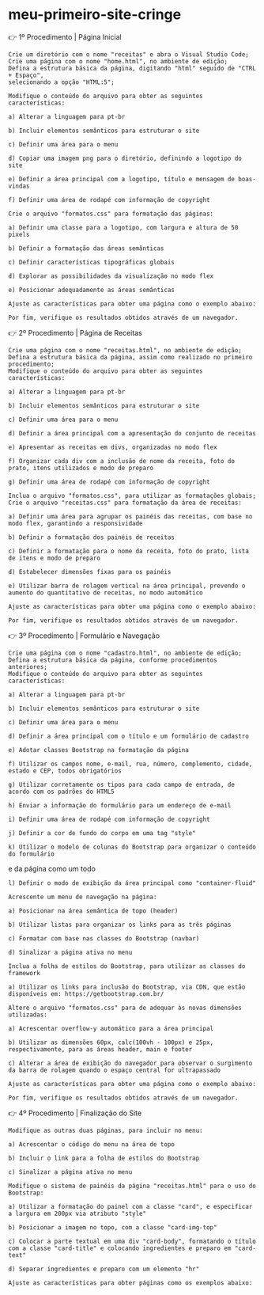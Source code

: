 # meu-primeiro-site-cringe

 👉 1º Procedimento | Página Inicial

    Crie um diretório com o nome "receitas" e abra o Visual Studio Code;
    Crie uma página com o nome "home.html", no ambiente de edição;
    Defina a estrutura básica da página, digitando "html" seguido de "CTRL + Espaço",
    selecionando a opção "HTML:5";

    Modifique o conteúdo do arquivo para obter as seguintes características:

    a) Alterar a linguagem para pt-br

    b) Incluir elementos semânticos para estruturar o site

    c) Definir uma área para o menu

    d) Copiar uma imagem png para o diretório, definindo a logotipo do site

    e) Definir a área principal com a logotipo, título e mensagem de boas-vindas

    f) Definir uma área de rodapé com informação de copyright

    Crie o arquivo "formatos.css" para formatação das páginas:

    a) Definir uma classe para a logotipo, com largura e altura de 50 pixels

    b) Definir a formatação das áreas semânticas

    c) Definir características tipográficas globais

    d) Explorar as possibilidades da visualização no modo flex

    e) Posicionar adequadamente as áreas semânticas

    Ajuste as características para obter uma página como o exemplo abaixo:

    Por fim, verifique os resultados obtidos através de um navegador.

👉 2º Procedimento | Página de Receitas

    Crie uma página com o nome "receitas.html", no ambiente de edição;
    Defina a estrutura básica da página, assim como realizado no primeiro procedimento;
    Modifique o conteúdo do arquivo para obter as seguintes características:

    a) Alterar a linguagem para pt-br

    b) Incluir elementos semânticos para estruturar o site

    c) Definir uma área para o menu

    d) Definir a área principal com a apresentação do conjunto de receitas

    e) Apresentar as receitas em divs, organizadas no modo flex

    f) Organizar cada div com a inclusão de nome da receita, foto do prato, itens utilizados e modo de preparo

    g) Definir uma área de rodapé com informação de copyright

    Inclua o arquivo "formatos.css", para utilizar as formatações globais;
    Crie o arquivo "receitas.css" para formatação da área de receitas:

    a) Definir uma área para agrupar os painéis das receitas, com base no modo flex, garantindo a responsividade

    b) Definir a formatação dos painéis de receitas

    c) Definir a formatação para o nome da receita, foto do prato, lista de itens e modo de preparo

    d) Estabelecer dimensões fixas para os painéis

    e) Utilizar barra de rolagem vertical na área principal, prevendo o aumento do quantitativo de receitas, no modo automático

    Ajuste as características para obter uma página como o exemplo abaixo:

    Por fim, verifique os resultados obtidos através de um navegador.

👉 3º Procedimento | Formulário e Navegação

    Crie uma página com o nome "cadastro.html", no ambiente de edição;
    Defina a estrutura básica da página, conforme procedimentos anteriores;
    Modifique o conteúdo do arquivo para obter as seguintes características:

    a) Alterar a linguagem para pt-br

    b) Incluir elementos semânticos para estruturar o site

    c) Definir uma área para o menu

    d) Definir a área principal com o título e um formulário de cadastro

    e) Adotar classes Bootstrap na formatação da página

    f) Utilizar os campos nome, e-mail, rua, número, complemento, cidade, estado e CEP, todos obrigatórios

    g) Utilizar corretamente os tipos para cada campo de entrada, de acordo com os padrões do HTML5

    h) Enviar a informação do formulário para um endereço de e-mail

    i) Definir uma área de rodapé com informação de copyright

    j) Definir a cor de fundo do corpo em uma tag "style"

    k) Utilizar o modelo de colunas do Bootstrap para organizar o conteúdo do formulário
e da página como um todo

    l) Definir o modo de exibição da área principal como "container-fluid"

    Acrescente um menu de navegação na página:

    a) Posicionar na área semântica de topo (header)

    b) Utilizar listas para organizar os links para as três páginas

    c) Formatar com base nas classes do Bootstrap (navbar)

    d) Sinalizar a página ativa no menu

    Inclua a folha de estilos do Bootstrap, para utilizar as classes do framework

    a) Utilizar os links para inclusão do Bootstrap, via CDN, que estão disponíveis em: https://getbootstrap.com.br/

    Altere o arquivo "formatos.css" para de adequar às novas dimensões utilizadas:

    a) Acrescentar overflow-y automático para a área principal

    b) Utilizar as dimensões 60px, calc(100vh - 100px) e 25px, respectivamente, para as áreas header, main e footer

    c) Alterar a área de exibição do navegador para observar o surgimento da barra de rolagem quando o espaço central for ultrapassado

    Ajuste as características para obter uma página como o exemplo abaixo:

    Por fim, verifique os resultados obtidos através de um navegador.

👉 4º Procedimento | Finalização do Site

    Modifique as outras duas páginas, para incluir no menu:

    a) Acrescentar o código do menu na área de topo

    b) Incluir o link para a folha de estilos do Bootstrap

    c) Sinalizar a página ativa no menu

    Modifique o sistema de painéis da página "receitas.html" para o uso do Bootstrap:

    a) Utilizar a formatação do painel com a classe "card", e especificar a largura em 200px via atributo "style"

    b) Posicionar a imagem no topo, com a classe "card-img-top"

    c) Colocar a parte textual em uma div "card-body", formatando o título com a classe "card-title" e colocando ingredientes e preparo em "card-text"

    d) Separar ingredientes e preparo com um elemento "hr"

    Ajuste as características para obter páginas como os exemplos abaixo:

